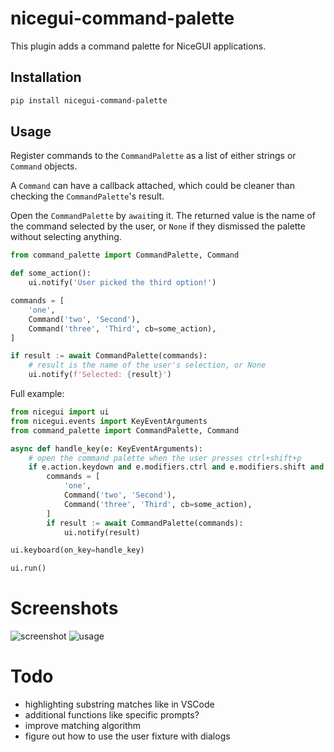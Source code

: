 # nicegui-command-palette

This plugin adds a command palette for NiceGUI applications.

## Installation

```sh
pip install nicegui-command-palette
```

## Usage

Register commands to the `CommandPalette` as a list of either strings or `Command` objects.

A `Command` can have a callback attached, which could be cleaner than checking the `CommandPalette`'s result.

Open the `CommandPalette` by `await`ing it. The returned value is the name of the command selected by the user, or `None` if they dismissed the palette without selecting anything.

```py
from command_palette import CommandPalette, Command

def some_action():
    ui.notify('User picked the third option!')

commands = [
    'one',
    Command('two', 'Second'),
    Command('three', 'Third', cb=some_action),
]

if result := await CommandPalette(commands):
    # result is the name of the user's selection, or None
    ui.notify(f'Selected: {result}')
```

Full example:
```py
from nicegui import ui
from nicegui.events import KeyEventArguments
from command_palette import CommandPalette, Command

async def handle_key(e: KeyEventArguments):
    # open the command palette when the user presses ctrl+shift+p
    if e.action.keydown and e.modifiers.ctrl and e.modifiers.shift and e.key == 'P':
        commands = [
            'one',
            Command('two', 'Second'),
            Command('three', 'Third', cb=some_action),
        ]
        if result := await CommandPalette(commands):
            ui.notify(result)

ui.keyboard(on_key=handle_key)

ui.run()
```

# Screenshots
![screenshot](screenshots/palette_open.png)
![usage](screenshots/usage.gif)

# Todo

- highlighting substring matches like in VSCode
- additional functions like specific prompts?
- improve matching algorithm
- figure out how to use the user fixture with dialogs